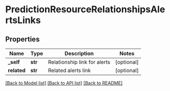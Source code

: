 # PredictionResourceRelationshipsAlertsLinks

## Properties
Name | Type | Description | Notes
------------ | ------------- | ------------- | -------------
**_self** | **str** | Relationship link for alerts | [optional] 
**related** | **str** | Related alerts link | [optional] 

[[Back to Model list]](../README.md#documentation-for-models) [[Back to API list]](../README.md#documentation-for-api-endpoints) [[Back to README]](../README.md)


